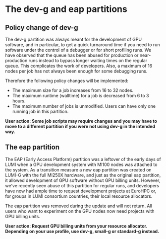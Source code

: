 # The dev-g and eap partitions

## Policy change of dev-g

The dev-g partition was always meant for the development of GPU software, and in particular,
to get a quick turnaround time if you need to run software under the control of a debugger or
for short profiling runs. We have observed that the queue has been abused for production
or near-production runs instead to bypass longer waiting times on the regular queue. 
This complicates the work of developers.
Also, a maximum of 16 nodes per job has not always
been enough for some debugging runs.

Therefore the following policy changes will be implemented:

-   The maximum size for a job increases from 16 to 32 nodes.
-   The maximum runtime (walltime) for a job is decreased from 6 to 3 hours.
-   The maximum number of jobs is unmodified. Users can have only one running job in this
    partition.

**User action: Some job scripts may require changes and you may have to move to a different
partition if you were not using dev-g in the intended way.**


## The eap partition

The EAP (Early Access Platform) partition was a leftover of the early days of LUMI when a GPU development system
with MI100 nodes was attached to the system. As a transition measure a new eap partition was created on
LUMI-G with the full MI250X hardware, and just as the original eap partition, it allowed development
of GPU software without GPU billing units. However, we've recently seen abuse of this partition for
regular runs, and developers have now had ample time to request development projects at EuroHPC or,
for groups in LUMI consortium countries, their local resource allocators.

The eap partition was removed during the update and will not return. All users who want to experiment
on the GPU nodes now need projects with GPU billing units.

**User action: Request GPU billing units from your resource allocator. Depending on your use profile, 
use dev-g, small-g or standard-g instead.**
